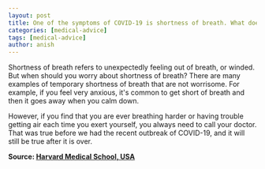 ```yaml
---
layout: post
title: One of the symptoms of COVID-19 is shortness of breath. What does that mean?
categories: [medical-advice]
tags: [medical-advice]
author: anish
---
```


Shortness of breath refers to unexpectedly feeling out of breath, or winded. But when should you worry about shortness of breath? There are many examples of temporary shortness of breath that are not worrisome. For example, if you feel very anxious, it's common to get short of breath and then it goes away when you calm down.

However, if you find that you are ever breathing harder or having trouble getting air each time you exert yourself, you always need to call your doctor. That was true before we had the recent outbreak of COVID-19, and it will still be true after it is over.

**Source: [Harvard Medical School, USA](https://www.health.harvard.edu/diseases-and-conditions/covid-19-basics)**